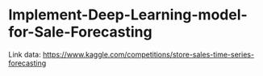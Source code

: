 # Implement-Deep-Learning-model-for-Sale-Forecasting

Link data: https://www.kaggle.com/competitions/store-sales-time-series-forecasting
